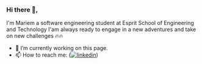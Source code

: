 ### Hi there 👋,
I'm Mariem a software engineering student at Esprit School of Engineering and Technology
I'am always ready to engage in a new adventures and take on new challenges 🔥🔥

- 🔭 I’m currently working on this page. 
- 📫 How to reach me: ([![linkedin](/Certif/linkedin.png)](https://www.linkedin.com/in/maryem-ben-massaoud-605821197/)) 




